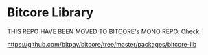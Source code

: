 Bitcore Library
=======
THIS REPO HAVE BEEN MOVED TO BITCORE's MONO REPO. Check: 

https://github.com/bitpay/bitcore/tree/master/packages/bitcore-lib
